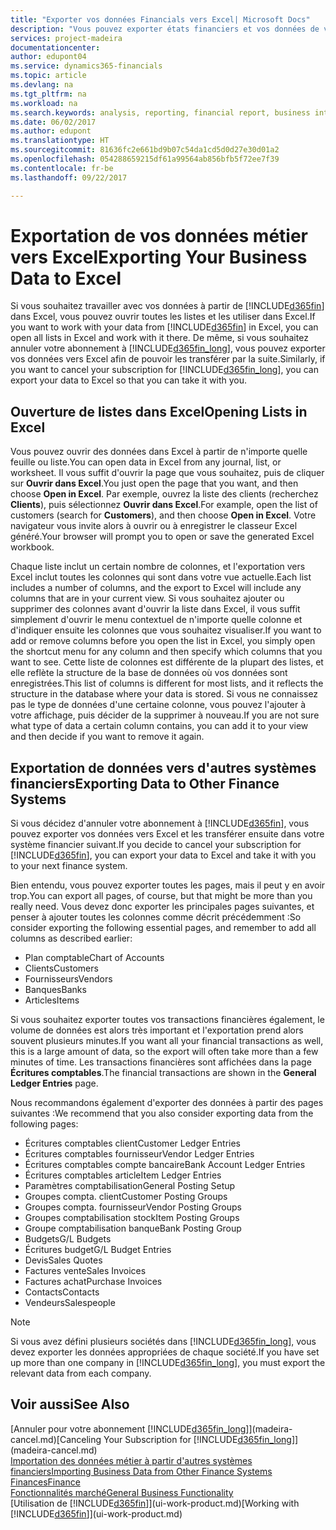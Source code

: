 ```yaml
---
title: "Exporter vos données Financials vers Excel| Microsoft Docs"
description: "Vous pouvez exporter états financiers et vos données de veille économique de Dynamics 365 for Financials vers Excel, ou ouvrir vos données Financials dans Excel."
services: project-madeira
documentationcenter: 
author: edupont04
ms.service: dynamics365-financials
ms.topic: article
ms.devlang: na
ms.tgt_pltfrm: na
ms.workload: na
ms.search.keywords: analysis, reporting, financial report, business intelligence, BI, Excel
ms.date: 06/02/2017
ms.author: edupont
ms.translationtype: HT
ms.sourcegitcommit: 81636fc2e661bd9b07c54da1cd5d0d27e30d01a2
ms.openlocfilehash: 054288659215df61a99564ab856bfb5f72ee7f39
ms.contentlocale: fr-be
ms.lasthandoff: 09/22/2017

---
```

# <a name="exporting-your-business-data-to-excel"></a><span data-ttu-id="3100b-103">Exportation de vos données métier vers Excel</span><span class="sxs-lookup"><span data-stu-id="3100b-103">Exporting Your Business Data to Excel</span></span>
<span data-ttu-id="3100b-104">Si vous souhaitez travailler avec vos données à partir de [!INCLUDE[d365fin](includes/d365fin_md.md)] dans Excel, vous pouvez ouvrir toutes les listes et les utiliser dans Excel.</span><span class="sxs-lookup"><span data-stu-id="3100b-104">If you want to work with your data from [!INCLUDE[d365fin](includes/d365fin_md.md)] in Excel, you can open all lists in Excel and work with it there.</span></span> <span data-ttu-id="3100b-105">De même, si vous souhaitez annuler votre abonnement à [!INCLUDE[d365fin_long](includes/d365fin_long_md.md)], vous pouvez exporter vos données vers Excel afin de pouvoir les transférer par la suite.</span><span class="sxs-lookup"><span data-stu-id="3100b-105">Similarly, if you want to cancel your subscription for [!INCLUDE[d365fin_long](includes/d365fin_long_md.md)], you can export your data to Excel so that you can take it with you.</span></span>

## <a name="opening-lists-in-excel"></a><span data-ttu-id="3100b-106">Ouverture de listes dans Excel</span><span class="sxs-lookup"><span data-stu-id="3100b-106">Opening Lists in Excel</span></span>
<span data-ttu-id="3100b-107">Vous pouvez ouvrir des données dans Excel à partir de n'importe quelle feuille ou liste.</span><span class="sxs-lookup"><span data-stu-id="3100b-107">You can open data in Excel from any journal, list, or worksheet.</span></span> <span data-ttu-id="3100b-108">Il vous suffit d'ouvrir la page que vous souhaitez, puis de cliquer sur **Ouvrir dans Excel**.</span><span class="sxs-lookup"><span data-stu-id="3100b-108">You just open the page that you want, and then choose **Open in Excel**.</span></span> <span data-ttu-id="3100b-109">Par exemple, ouvrez la liste des clients (recherchez **Clients**), puis sélectionnez **Ouvrir dans Excel**.</span><span class="sxs-lookup"><span data-stu-id="3100b-109">For example, open the list of customers (search for **Customers**), and then choose **Open in Excel**.</span></span> <span data-ttu-id="3100b-110">Votre navigateur vous invite alors à ouvrir ou à enregistrer le classeur Excel généré.</span><span class="sxs-lookup"><span data-stu-id="3100b-110">Your browser will prompt you to open or save the generated Excel workbook.</span></span>  

<span data-ttu-id="3100b-111">Chaque liste inclut un certain nombre de colonnes, et l'exportation vers Excel inclut toutes les colonnes qui sont dans votre vue actuelle.</span><span class="sxs-lookup"><span data-stu-id="3100b-111">Each list includes a number of columns, and the export to Excel will include any columns that are in your current view.</span></span> <span data-ttu-id="3100b-112">Si vous souhaitez ajouter ou supprimer des colonnes avant d'ouvrir la liste dans Excel, il vous suffit simplement d'ouvrir le menu contextuel de n'importe quelle colonne et d'indiquer ensuite les colonnes que vous souhaitez visualiser.</span><span class="sxs-lookup"><span data-stu-id="3100b-112">If you want to add or remove columns before you open the list in Excel, you simply open the shortcut menu for any column and then specify which columns that you want to see.</span></span> <span data-ttu-id="3100b-113">Cette liste de colonnes est différente de la plupart des listes, et elle reflète la structure de la base de données où vos données sont enregistrées.</span><span class="sxs-lookup"><span data-stu-id="3100b-113">This list of columns is different for most lists, and it reflects the structure in the database where your data is stored.</span></span> <span data-ttu-id="3100b-114">Si vous ne connaissez pas le type de données d'une certaine colonne, vous pouvez l'ajouter à votre affichage, puis décider de la supprimer à nouveau.</span><span class="sxs-lookup"><span data-stu-id="3100b-114">If you are not sure what type of data a certain column contains, you can add it to your view and then decide if you want to remove it again.</span></span>  

## <a name="exporting-data-to-other-finance-systems"></a><span data-ttu-id="3100b-115">Exportation de données vers d'autres systèmes financiers</span><span class="sxs-lookup"><span data-stu-id="3100b-115">Exporting Data to Other Finance Systems</span></span>
<span data-ttu-id="3100b-116">Si vous décidez d'annuler votre abonnement à [!INCLUDE[d365fin](includes/d365fin_md.md)], vous pouvez exporter vos données vers Excel et les transférer ensuite dans votre système financier suivant.</span><span class="sxs-lookup"><span data-stu-id="3100b-116">If you decide to cancel your subscription for [!INCLUDE[d365fin](includes/d365fin_md.md)], you can export your data to Excel and take it with you to your next finance system.</span></span>  

<span data-ttu-id="3100b-117">Bien entendu, vous pouvez exporter toutes les pages, mais il peut y en avoir trop.</span><span class="sxs-lookup"><span data-stu-id="3100b-117">You can export all pages, of course, but that might be more than you really need.</span></span> <span data-ttu-id="3100b-118">Vous devez donc exporter les principales pages suivantes, et penser à ajouter toutes les colonnes comme décrit précédemment :</span><span class="sxs-lookup"><span data-stu-id="3100b-118">So consider exporting the following essential pages, and remember to add all columns as described earlier:</span></span>  

* <span data-ttu-id="3100b-119">Plan comptable</span><span class="sxs-lookup"><span data-stu-id="3100b-119">Chart of Accounts</span></span>  
* <span data-ttu-id="3100b-120">Clients</span><span class="sxs-lookup"><span data-stu-id="3100b-120">Customers</span></span>  
* <span data-ttu-id="3100b-121">Fournisseurs</span><span class="sxs-lookup"><span data-stu-id="3100b-121">Vendors</span></span>  
* <span data-ttu-id="3100b-122">Banques</span><span class="sxs-lookup"><span data-stu-id="3100b-122">Banks</span></span>  
* <span data-ttu-id="3100b-123">Articles</span><span class="sxs-lookup"><span data-stu-id="3100b-123">Items</span></span>  

<span data-ttu-id="3100b-124">Si vous souhaitez exporter toutes vos transactions financières également, le volume de données est alors très important et l'exportation prend alors souvent plusieurs minutes.</span><span class="sxs-lookup"><span data-stu-id="3100b-124">If you want all your financial transactions as well, this is a large amount of data, so the export will often take more than a few minutes of time.</span></span> <span data-ttu-id="3100b-125">Les transactions financières sont affichées dans la page **Écritures comptables**.</span><span class="sxs-lookup"><span data-stu-id="3100b-125">The financial transactions are shown in the **General Ledger Entries** page.</span></span>  

<span data-ttu-id="3100b-126">Nous recommandons également d'exporter des données à partir des pages suivantes :</span><span class="sxs-lookup"><span data-stu-id="3100b-126">We recommend that you also consider exporting data from the following pages:</span></span>  

* <span data-ttu-id="3100b-127">Écritures comptables client</span><span class="sxs-lookup"><span data-stu-id="3100b-127">Customer Ledger Entries</span></span>  
* <span data-ttu-id="3100b-128">Écritures comptables fournisseur</span><span class="sxs-lookup"><span data-stu-id="3100b-128">Vendor Ledger Entries</span></span>  
* <span data-ttu-id="3100b-129">Écritures comptables compte bancaire</span><span class="sxs-lookup"><span data-stu-id="3100b-129">Bank Account Ledger Entries</span></span>  
* <span data-ttu-id="3100b-130">Écritures comptables article</span><span class="sxs-lookup"><span data-stu-id="3100b-130">Item Ledger Entries</span></span>  
* <span data-ttu-id="3100b-131">Paramètres comptabilisation</span><span class="sxs-lookup"><span data-stu-id="3100b-131">General Posting Setup</span></span>  
* <span data-ttu-id="3100b-132">Groupes compta. client</span><span class="sxs-lookup"><span data-stu-id="3100b-132">Customer Posting Groups</span></span>  
* <span data-ttu-id="3100b-133">Groupes compta. fournisseur</span><span class="sxs-lookup"><span data-stu-id="3100b-133">Vendor Posting Groups</span></span>  
* <span data-ttu-id="3100b-134">Groupes comptabilisation stock</span><span class="sxs-lookup"><span data-stu-id="3100b-134">Item Posting Groups</span></span>  
* <span data-ttu-id="3100b-135">Groupe comptabilisation banque</span><span class="sxs-lookup"><span data-stu-id="3100b-135">Bank Posting Group</span></span>  
* <span data-ttu-id="3100b-136">Budgets</span><span class="sxs-lookup"><span data-stu-id="3100b-136">G/L Budgets</span></span>  
* <span data-ttu-id="3100b-137">Écritures budget</span><span class="sxs-lookup"><span data-stu-id="3100b-137">G/L Budget Entries</span></span>  
* <span data-ttu-id="3100b-138">Devis</span><span class="sxs-lookup"><span data-stu-id="3100b-138">Sales Quotes</span></span>  
* <span data-ttu-id="3100b-139">Factures vente</span><span class="sxs-lookup"><span data-stu-id="3100b-139">Sales Invoices</span></span>  
* <span data-ttu-id="3100b-140">Factures achat</span><span class="sxs-lookup"><span data-stu-id="3100b-140">Purchase Invoices</span></span>  
* <span data-ttu-id="3100b-141">Contacts</span><span class="sxs-lookup"><span data-stu-id="3100b-141">Contacts</span></span>  
* <span data-ttu-id="3100b-142">Vendeurs</span><span class="sxs-lookup"><span data-stu-id="3100b-142">Salespeople</span></span>  

> [!NOTE]  
>   <span data-ttu-id="3100b-143">Si vous avez défini plusieurs sociétés dans [!INCLUDE[d365fin_long](includes/d365fin_long_md.md)], vous devez exporter les données appropriées de chaque société.</span><span class="sxs-lookup"><span data-stu-id="3100b-143">If you have set up more than one company in [!INCLUDE[d365fin_long](includes/d365fin_long_md.md)], you must export the relevant data from each company.</span></span>

## <a name="see-also"></a><span data-ttu-id="3100b-144">Voir aussi</span><span class="sxs-lookup"><span data-stu-id="3100b-144">See Also</span></span>
<span data-ttu-id="3100b-145">[Annuler pour votre abonnement [!INCLUDE[d365fin_long](includes/d365fin_long_md.md)]](madeira-cancel.md)</span><span class="sxs-lookup"><span data-stu-id="3100b-145">[Canceling Your Subscription for [!INCLUDE[d365fin_long](includes/d365fin_long_md.md)]](madeira-cancel.md)</span></span>  
[<span data-ttu-id="3100b-146">Importation des données métier à partir d'autres systèmes financiers</span><span class="sxs-lookup"><span data-stu-id="3100b-146">Importing Business Data from Other Finance Systems</span></span>](upload-data.md)  
[<span data-ttu-id="3100b-147">Finances</span><span class="sxs-lookup"><span data-stu-id="3100b-147">Finance</span></span>](finance.md)  
[<span data-ttu-id="3100b-148">Fonctionnalités marché</span><span class="sxs-lookup"><span data-stu-id="3100b-148">General Business Functionality</span></span>](ui-across-business-areas.md)  
<span data-ttu-id="3100b-149">[Utilisation de [!INCLUDE[d365fin](includes/d365fin_md.md)]](ui-work-product.md)</span><span class="sxs-lookup"><span data-stu-id="3100b-149">[Working with [!INCLUDE[d365fin](includes/d365fin_md.md)]](ui-work-product.md)</span></span>  

